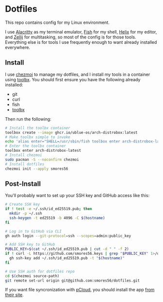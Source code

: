 Dotfiles
========

This repo contains config for my Linux environment.

I use [Alacritty][alacritty] as my terminal emulator, [Fish][fish] for my shell,
[Helix][helix] for my editor, and [Zellij][zellij] for multitasking, so most of
the config is for those tools. Everything else is for tools I use frequently enough
to want already installed everywhere.

## Install

I use [chezmoi][chezmoi] to manage my dotfiles, and I install my tools in a container
using [toolbx][toolbx]. You should first ensure you have the following already installed:

- git
- curl
- fish
- [toolbx][install toolbx]

Then run the following:

```sh
# Install the toolbx container
toolbox create --image ghcr.io/ublue-os/arch-distrobox:latest
# Make toolbx simple to invoke
echo 'alias enter="SHELL=/usr/sbin/fish toolbox enter arch-distrobox-latest"' >> ~/.bashrc
# Enter the toolbx container
toolbox enter arch-distrobox-latest
# Install chezmoi
sudo pacman -S --noconfirm chezmoi
# Install dotfiles
chezmoi init --apply smores56
```

## Post-Install

You'll probably want to set up your SSH key and GitHub access like this:

```sh
# Create SSH key
if ! test -e ~/.ssh/id_ed25519.pub; then
  mkdir -p ~/.ssh
  ssh-keygen -t ed25519 -b 4096 -C $(hostname)
fi

# Log in to GitHub via CLI
gh auth login --git-protocol=ssh --scopes=admin:public_key

# Add SSH key to GitHub
PUBLIC_KEY=$(cat ~/.ssh/id_ed25519.pub | cut -d " " -f 2)
if ! curl -L https://github.com/smores56.keys | grep "$PUBLIC_KEY" 1>/dev/null; then
  gh ssh-key add ~/.ssh/id_ed25519.pub -t "$(hostname)"
fi

# Use SSH auth for dotfiles repo
cd $(chezmoi source-path)
git remote set-url origin git@github.com:smores56/dotfiles.git
```

If you want file syncronization with [pCloud][pcloud], you should install the app [from their site][install pcloud].


[toolbx]: https://containertoolbx.org/
[install toolbx]: https://containertoolbx.org/install
[chezmoi]: https://www.chezmoi.io/
[alacritty]: https://github.com/alacritty/alacritty
[fish]: https://fishshell.com
[helix]: https://helix-editor.com
[zellij]: https://zellij.dev
[pcloud]: https://www.pcloud.com
[install pcloud]: https://www.pcloud.com/download-free-online-cloud-file-storage.html
